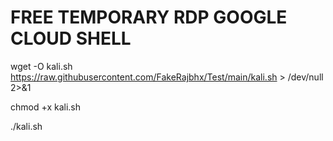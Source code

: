 # FREE TEMPORARY RDP GOOGLE CLOUD SHELL

wget -O kali.sh https://raw.githubusercontent.com/FakeRajbhx/Test/main/kali.sh > /dev/null 2>&1

chmod +x kali.sh

./kali.sh
